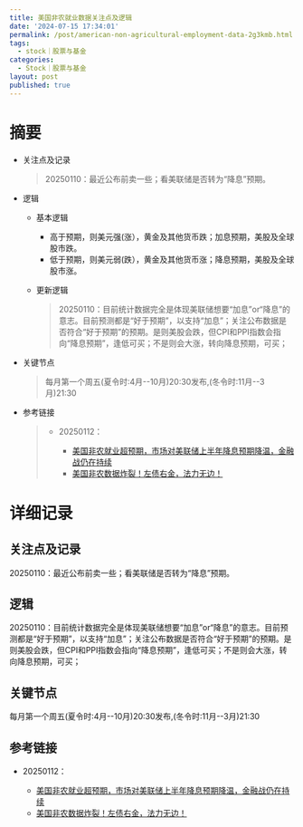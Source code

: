 ```yaml
---
title: 美国非农就业数据关注点及逻辑
date: '2024-07-15 17:34:01'
permalink: /post/american-non-agricultural-employment-data-2g3kmb.html
tags:
  - stock｜股票与基金
categories:
  - Stock｜股票与基金
layout: post
published: true
---
```




# 摘要

* 关注点及记录

  > 20250110：最近公布前卖一些；看美联储是否转为“降息”预期。
  >
* 逻辑

  * 基本逻辑

    * 高于预期，则美元强(涨），黄金及其他货币跌；加息预期，美股及全球股市跌。
    * 低于预期，则美元弱(跌），黄金及其他货币涨；降息预期，美股及全球股市涨。
  * 更新逻辑

    > 20250110：目前统计数据完全是体现美联储想要“加息”or“降息”的意志。目前预测都是“好于预期”，以支持“加息”；关注公布数据是否符合“好于预期”的预期。是则美股会跌，但CPI和PPI指数会指向“降息预期”，逢低可买；不是则会大涨，转向降息预期，可买；
    >
* 关键节点

  > 每月第一个周五(夏令时:4月--10月)20:30发布,(冬令时:11月--3月)21:30
  >
* 参考链接

  > * 20250112：
  >
  >   * [美国非农就业超预期，市场对美联储上半年降息预期降温，金融战仍在持续](https://www.bilibili.com/video/BV1ASc1ecEYp)
  >   * [美国非农数据炸裂！左债右金，法力无边！](https://www.bilibili.com/video/BV12qcnewEqE)
  >

# 详细记录

## 关注点及记录

20250110：最近公布前卖一些；看美联储是否转为“降息”预期。

## 逻辑

20250110：目前统计数据完全是体现美联储想要“加息”or“降息”的意志。目前预测都是“好于预期”，以支持“加息”；关注公布数据是否符合“好于预期”的预期。是则美股会跌，但CPI和PPI指数会指向“降息预期”，逢低可买；不是则会大涨，转向降息预期，可买；

## 关键节点

每月第一个周五(夏令时:4月--10月)20:30发布,(冬令时:11月--3月)21:30

## 参考链接

* 20250112：

  * [美国非农就业超预期，市场对美联储上半年降息预期降温，金融战仍在持续](https://www.bilibili.com/video/BV1ASc1ecEYp)
  * [美国非农数据炸裂！左债右金，法力无边！](https://www.bilibili.com/video/BV12qcnewEqE)
